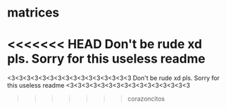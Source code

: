 # matrices
<<<<<<< HEAD
Don't be rude xd pls.
Sorry for this useless readme
=======
<3<3<3<3<3<3<3<3<3<3<3<3<3<3<3<3
Don't be rude xd pls.
Sorry for this useless readme
<3<3<3<3<3<3<3<3<3<3<3<3<3<3<3<3

>>>>>>> corazoncitos
